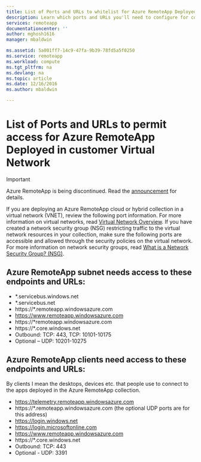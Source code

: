 ```yaml
---
title: List of Ports and URLs to whitelist for Azure RemoteApp Deployed in customer virtual network | Microsoft Docs
description: Learn which ports and URLs you'll need to configure for communication through Azure RemoteApp.
services: remoteapp
documentationcenter: ''
author: mghosh1616
manager: mbaldwin

ms.assetid: 5a001ff7-14c9-47fa-9b39-78fd5a5f0250
ms.service: remoteapp
ms.workload: compute
ms.tgt_pltfrm: na
ms.devlang: na
ms.topic: article
ms.date: 12/16/2016
ms.author: mbaldwin

---
```

# List of Ports and URLs to permit access for Azure RemoteApp Deployed in customer Virtual Network
> [!IMPORTANT]
> Azure RemoteApp is being discontinued. Read the [announcement](https://go.microsoft.com/fwlink/?linkid=821148) for details.
> 
> 

If you are deploying an Azure RemoteApp cloud or hybrid collection in a virtual network (VNET), review the following port information. For more information on virtual networks, read [Virtual Network Overview](../virtual-network/virtual-networks-overview.md). If you have created a network security group (NSG) restricting traffic to the virtual network resources in your collection, make sure the following ports are accessible and allowed through the security policies on the virtual network. For more information on network security groups, read [What is a Network Security Group? (NSG)](../virtual-network/virtual-networks-nsg.md).

## Azure RemoteApp subnet needs access to these endpoints and URLs:
* *.servicebus.windows.net
* *.servicebus.net
* https://*.remoteapp.windowsazure.com  
* https://www.remoteapp.windowsazure.com 
* https://*remoteapp.windowsazure.com  
* https://*.core.windows.net  
* Outbound: TCP: 443, TCP: 10101-10175 
* Optional – UDP: 10201-10275  

## Azure RemoteApp clients need access to these endpoints and URLs:
By clients I mean the desktops, devices etc. that people use to connect to the apps deployed in the Azure RemoteApp collection.

* https://telemetry.remoteapp.windowsazure.com  
* https://*.remoteapp.windowsazure.com (the optional UDP ports are for this address) 
* https://login.windows.net  
* https://login.microsoftonline.com  
* https://www.remoteapp.windowsazure.com 
* https://*.core.windows.net  
* Outbound: TCP: 443  
* Optional - UDP: 3391 

